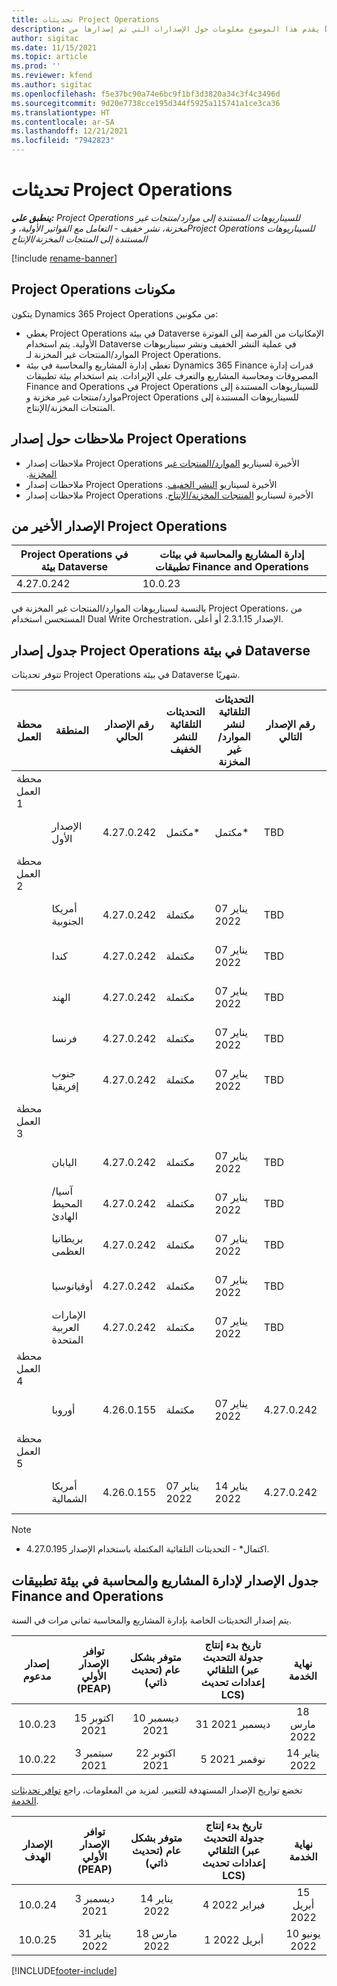 ```yaml
---
title: تحديثات Project Operations
description: يقدم هذا الموضوع معلومات حول الإصدارات التي تم إصدارها من Dynamics 365 Project Operations.
author: sigitac
ms.date: 11/15/2021
ms.topic: article
ms.prod: ''
ms.reviewer: kfend
ms.author: sigitac
ms.openlocfilehash: f5e37bc90a74e6bc9f1bf3d3820a34c3f4c3496d
ms.sourcegitcommit: 9d20e7738cce195d344f5925a115741a1ce3ca36
ms.translationtype: HT
ms.contentlocale: ar-SA
ms.lasthandoff: 12/21/2021
ms.locfileid: "7942823"
---
```

# <a name="project-operations-updates"></a>تحديثات Project Operations

_**ينطبق على:** Project Operations للسيناريوهات المستندة إلى موارد/منتجات غير مخزنة‬، نشر خفيف - التعامل مع الفواتير الأولية‬، وProject Operations للسيناريوهات المستندة إلى المنتجات المخزنة/الإنتاج_

[!include [rename-banner](~/includes/cc-data-platform-banner.md)]

## <a name="project-operations-components"></a>‏‫مكونات Project Operations

يتكون Dynamics 365 Project Operations من مكونين:

- يغطي Project Operations في بيئة Dataverse الإمكانيات من الفرصة إلى الفوترة الأولية. يتم استخدام Dataverse في عملية النشر الخفيف ونشر سيناريوهات الموارد/المنتجات غير المخزنة‬ لـ Project Operations.
- تغطي إدارة المشاريع والمحاسبة في بيئة Dynamics 365 Finance قدرات إدارة المصروفات ومحاسبة المشاريع والتعرف على الإيرادات. يتم استخدام بيئة تطبيقات Finance and Operations في Project Operations للسيناريوهات المستندة إلى موارد/منتجات غير مخزنة‬ وProject Operations للسيناريوهات المستندة إلى المنتجات المخزنة/الإنتاج.

## <a name="project-operations-release-notes"></a>ملاحظات حول إصدار Project Operations
- ملاحظات إصدار Project Operations الأخيرة لسيناريو [الموارد/المنتجات غير المخزنة‬‬‏‫](whats-new-dec-2021-resource-based.md).
- ملاحظات إصدار Project Operations الأخيرة لسيناريو [النشر الخفيف‬‬‬‏‫](../pro/whats-new/whats-new-dec-2021-lite.md).
- ملاحظات إصدار Project Operations الأخيرة لسيناريو [المنتجات المخزنة/الإنتاج‬‬‬‏‫](../prod-pma/whats-new/whats-new-oct-2021-stocked.md).

## <a name="project-operations-latest-version"></a>الإصدار الأخير من Project Operations

| Project Operations في بيئة Dataverse | إدارة المشاريع والمحاسبة في بيئات تطبيقات Finance and Operations | 
| --- | --- |
| 4.27.0.242 | 10.0.23 |

بالنسبة لسيناريوهات الموارد/المنتجات غير المخزنة في Project Operations، من المستحسن استخدام Dual Write Orchestration، الإصدار 2.3.1.15 أو أعلى.

## <a name="release-schedule-for-project-operations-on-dataverse-environment"></a>جدول إصدار Project Operations في بيئة Dataverse

تتوفر تحديثات Project Operations في بيئة Dataverse شهريًا. 

| محطة العمل | المنطقة | رقم الإصدار الحالي | التحديثات التلقائية للنشر الخفيف | التحديثات التلقائية لنشر الموارد/غير المخزنة | رقم الإصدار التالي | الإصدار التالي متوفر بشكل عام |
|-----------|-----------------------|-----------------|--------------------|---------------------|---------------------|---------------------|
| محطة العمل 1 |   &nbsp;              |    &nbsp;       | &nbsp;             |      &nbsp;         |      &nbsp;         |      &nbsp;         |
|   &nbsp;  | الإصدار الأول         |  4.27.0.242     | مكتمل*          | مكتمل*           | TBD                 | 14 يناير 2022    |
| محطة العمل 2 |   &nbsp;              |    &nbsp;       | &nbsp;             |      &nbsp;         |      &nbsp;         |      &nbsp;         |
|   &nbsp;  | أمريكا الجنوبية         |  4.27.0.242     | مكتملة           | 07 يناير 2022    | TBD                 | 14 يناير 2022    |
|   &nbsp;  | كندا                |  4.27.0.242     | مكتملة           | 07 يناير 2022    | TBD                 | 14 يناير 2022    |
|   &nbsp;  | الهند                 |  4.27.0.242     | مكتملة           | 07 يناير 2022    | TBD                 | 14 يناير 2022    |
|   &nbsp;  | فرنسا                |  4.27.0.242     | مكتملة           | 07 يناير 2022    | TBD                 | 14 يناير 2022    |
|   &nbsp;  | جنوب إفريقيا          |  4.27.0.242     | مكتملة           | 07 يناير 2022    | TBD                 | 14 يناير 2022    |
| محطة العمل 3 |      &nbsp;           |     &nbsp;      |     &nbsp;         |      &nbsp;         |      &nbsp;         |      &nbsp;         |
|   &nbsp;  | اليابان                 |  4.27.0.242     | مكتملة           | 07 يناير 2022    | TBD                 | 21 يناير 2022    |
|   &nbsp;  | آسيا/المحيط الهادئ          |  4.27.0.242     | مكتملة           | 07 يناير 2022    | TBD                 | 21 يناير 2022    |
|   &nbsp;  | بريطانيا العظمى         |  4.27.0.242     | مكتملة           | 07 يناير 2022    | TBD                 | 21 يناير 2022    |
|   &nbsp;  | ‏‫أوقيانوسيا‬               |  4.27.0.242     | مكتملة           | 07 يناير 2022    | TBD                 | 21 يناير 2022    |
|   &nbsp;  | الإمارات العربية المتحدة  |  4.27.0.242     | مكتملة           | 07 يناير 2022    | TBD                 | 21 يناير 2022    |
| محطة العمل 4 |     &nbsp;            |     &nbsp;      |     &nbsp;         |      &nbsp;         |      &nbsp;         |      &nbsp;         |
|   &nbsp;  | ‏‏أوروبا                |  4.26.0.155     | مكتملة           | 07 يناير 2022    | 4.27.0.242          | 10 يناير 2022    |
| محطة العمل 5 |     &nbsp;            |     &nbsp;      |     &nbsp;         |      &nbsp;         |      &nbsp;         |      &nbsp;         |
|   &nbsp;  | أمريكا الشمالية         |  4.26.0.155     | 07 يناير 2022   | 14 يناير 2022    | 4.27.0.242          | 17 يناير 2022    |

>[!Note]
> - اكتمال* - التحديثات التلقائية المكتملة باستخدام الإصدار 4.27.0.195.


## <a name="release-schedule-for-project-management-and-accounting-in-the-finance-and-operations-apps-environment"></a>جدول الإصدار لإدارة المشاريع والمحاسبة في بيئة تطبيقات Finance and Operations

يتم إصدار التحديثات الخاصة بإدارة المشاريع والمحاسبة ثماني مرات في السنة.

|إصدار مدعوم| توافر الإصدار الأولي (PEAP) | متوفر بشكل عام (تحديث ذاتي) | تاريخ بدء إنتاج جدولة التحديث التلقائي (عبر إعدادات تحديث LCS) |   نهاية الخدمة   |
|:---------------:|:---------------------------:|:---------------------------------:|:--------------------------------------------------------------------:|:------------------:|
|     10.0.23     |      15 اكتوبر 2021       |        10 ديسمبر 2021          |                          31 ديسمبر 2021                           | 18 مارس 2022     |
|     10.0.22     |      3 سبتمبر 2021      |        22 اكتوبر 2021           |                          5 نوفمبر 2021                            | 14 يناير 2022   |


تخضع تواريخ الإصدار المستهدفة للتغيير. لمزيد من المعلومات، راجع [توافر تحديثات الخدمة](/dynamics365/fin-ops-core/fin-ops/get-started/public-preview-releases?toc=%2fdynamics365%2ffinance%2ftoc.json).

|الإصدار الهدف | توافر الإصدار الأولي (PEAP) | متوفر بشكل عام (تحديث ذاتي) | تاريخ بدء إنتاج جدولة التحديث التلقائي (عبر إعدادات تحديث LCS) |   نهاية الخدمة   |
|:---------------:|:---------------------------:|:---------------------------------:|:--------------------------------------------------------------------:|:------------------:|
|     10.0.24     |      3 ديسمبر 2021       |        14 يناير 2022           |                          4 فبراير 2022                            | 15 أبريل 2022     |
|     10.0.25     |      31 يناير 2022       |        18 مارس 2022             |                          1 أبريل 2022                               | 10 يونيو 2022      |

[!INCLUDE[footer-include](../includes/footer-banner.md)]
